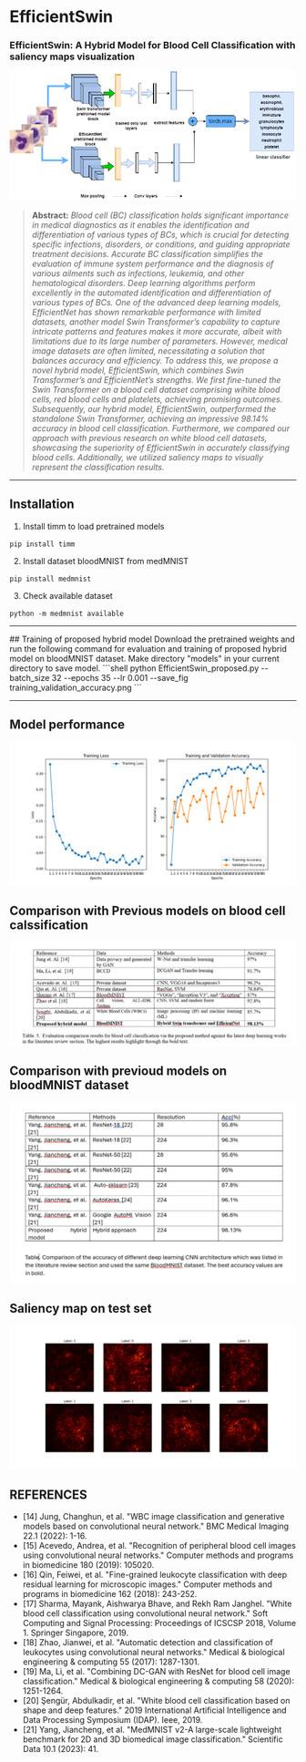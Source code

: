 # EfficientSwin
### **EfficientSwin: A Hybrid Model for Blood Cell Classification with saliency maps visualization**
![main figure](E_swin%20(1).png)
> **Abstract:** *Blood cell (BC) classification holds significant importance in medical diagnostics as it enables the identification and differentiation of various types of BCs, which is crucial for detecting specific infections, disorders, or conditions, and guiding appropriate treatment decisions. Accurate BC classification simplifies the evaluation of immune system performance and the diagnosis of various ailments such as infections, leukemia, and other hematological disorders. Deep learning algorithms perform excellently in the automated identification and differentiation of various types of BCs. One of the advanced deep learning models, EfficientNet has shown remarkable performance with limited datasets, another model Swin Transformer’s capability to capture intricate patterns and features makes it more accurate, albeit with limitations due to its large number of parameters. However, medical image datasets are often limited, necessitating a solution that balances accuracy and efficiency. To address this, we propose a novel hybrid model, EfficientSwin, which combines Swin Transformer’s and EfficientNet’s strengths. We first fine-tuned the Swin Transformer on a blood cell dataset comprising wihite blood cells, red blood cells and platelets, achieving promising outcomes. Subsequently, our hybrid model, EfficientSwin, outperformed the standalone Swin Transformer, achieving an impressive 98.14\% accuracy in blood cell classification. Furthermore, we compared our approach with previous research on white blood cell datasets, showcasing the superiority of EfficientSwin in accurately classifying blood cells.  Additionally, we utilized saliency maps to visually represent the classification results.* 
<hr />

## Installation
1. Install timm to load pretrained models
```shell
pip install timm
```
2. Install dataset bloodMNIST from medMNIST
```shell
pip install medmnist
```
3. Check available dataset
```shell
python -m medmnist available
```

<hr />
## Training of proposed hybrid model 
Download the pretrained weights and run the following command for evaluation and training of proposed hybrid model on bloodMNIST dataset. Make directory "models" in your current directory to save model. 
```shell
python EfficientSwin_proposed.py --batch_size 32 --epochs 35 --lr 0.001 --save_fig training_validation_accuracy.png
```
<hr />

## Model performance  
![results](training_and_validation_accuracy.png)

## Comparison with Previous models on blood cell calssification
![results](Hybrid_model_compare.PNG)

## Comparison with previoud models on bloodMNIST dataset
![results](Table_compare_BloodMNIST.PNG)

## Saliency map on test set
![results](saliency_maps.png)

## REFERENCES
* [14] Jung, Changhun, et al. "WBC image classification and generative models based on convolutional neural network." BMC Medical Imaging 22.1 (2022): 1-16.
* [15] Acevedo, Andrea, et al. "Recognition of peripheral blood cell images using convolutional neural networks." Computer methods and programs in biomedicine 180 (2019): 105020.
* [16] Qin, Feiwei, et al. "Fine-grained leukocyte classification with deep residual learning for microscopic images." Computer methods and programs in biomedicine 162 (2018): 243-252.
* [17] Sharma, Mayank, Aishwarya Bhave, and Rekh Ram Janghel. "White blood cell classification using convolutional neural network." Soft Computing and Signal Processing: Proceedings of ICSCSP 2018, Volume 1. Springer Singapore, 2019.
* [18] Zhao, Jianwei, et al. "Automatic detection and classification of leukocytes using convolutional neural networks." Medical & biological engineering & computing 55 (2017): 1287-1301.
* [19] Ma, Li, et al. "Combining DC-GAN with ResNet for blood cell image classification." Medical & biological engineering & computing 58 (2020): 1251-1264.
* [20] Şengür, Abdulkadir, et al. "White blood cell classification based on shape and deep features." 2019 International Artificial Intelligence and Data Processing Symposium (IDAP). Ieee, 2019.
* [21] Yang, Jiancheng, et al. "MedMNIST v2-A large-scale lightweight benchmark for 2D and 3D biomedical image classification." Scientific Data 10.1 (2023): 41.

